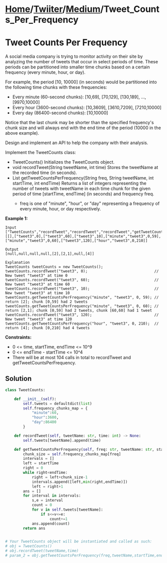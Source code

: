 # [Home](./../../..)/[Twiiter](./../..)/[Medium](./..)/Tweet_Counts_Per_Frequency
<h1>Tweet Counts Per Frequency</h1>

<p>
A social media company is trying to monitor activity on their site by analyzing the number of tweets that occur in select periods of time. These periods can be partitioned into smaller time chunks based on a certain frequency (every minute, hour, or day).

For example, the period [10, 10000] (in seconds) would be partitioned into the following time chunks with these frequencies:

- Every minute (60-second chunks): [10,69], [70,129], [130,189], ..., [9970,10000]
- Every hour (3600-second chunks): [10,3609], [3610,7209], [7210,10000]
- Every day (86400-second chunks): [10,10000]

Notice that the last chunk may be shorter than the specified frequency's chunk size and will always end with the end time of the period (10000 in the above example).

Design and implement an API to help the company with their analysis.

Implement the TweetCounts class:

- TweetCounts() Initializes the TweetCounts object.
- void recordTweet(String tweetName, int time) Stores the tweetName at the recorded time (in seconds).
- List<Integer> getTweetCountsPerFrequency(String freq, String tweetName, int startTime, int endTime) Returns a list of integers representing the number of tweets with tweetName in each time chunk for the given period of time [startTime, endTime] (in seconds) and frequency freq.
  - freq is one of "minute", "hour", or "day" representing a frequency of every minute, hour, or day respectively.

</p>

<b>Example 1:</b>

    Input
    ["TweetCounts","recordTweet","recordTweet","recordTweet","getTweetCountsPerFrequency","getTweetCountsPerFrequency","recordTweet","getTweetCountsPerFrequency"]
    [[],["tweet3",0],["tweet3",60],["tweet3",10],["minute","tweet3",0,59],["minute","tweet3",0,60],["tweet3",120],["hour","tweet3",0,210]]

    Output
    [null,null,null,null,[2],[2,1],null,[4]]

    Explanation
    TweetCounts tweetCounts = new TweetCounts();
    tweetCounts.recordTweet("tweet3", 0);                              // New tweet "tweet3" at time 0
    tweetCounts.recordTweet("tweet3", 60);                             // New tweet "tweet3" at time 60
    tweetCounts.recordTweet("tweet3", 10);                             // New tweet "tweet3" at time 10
    tweetCounts.getTweetCountsPerFrequency("minute", "tweet3", 0, 59); // return [2]; chunk [0,59] had 2 tweets
    tweetCounts.getTweetCountsPerFrequency("minute", "tweet3", 0, 60); // return [2,1]; chunk [0,59] had 2 tweets, chunk [60,60] had 1 tweet
    tweetCounts.recordTweet("tweet3", 120);                            // New tweet "tweet3" at time 120
    tweetCounts.getTweetCountsPerFrequency("hour", "tweet3", 0, 210);  // return [4]; chunk [0,210] had 4 tweets

<b>Constraints:</b>

- 0 <= time, startTime, endTime <= 10^9
- 0 <= endTime - startTime <= 10^4
- There will be at most 104 calls in total to recordTweet and getTweetCountsPerFrequency.

<h2>Solution</h2>

```python
class TweetCounts:

    def __init__(self):
        self.tweets = defaultdict(list)
        self.frequency_chunks_map = {
            "minute":60,
            "hour":3600,
            "day":86400
        }

    def recordTweet(self, tweetName: str, time: int) -> None:
        self.tweets[tweetName].append(time)

    def getTweetCountsPerFrequency(self, freq: str, tweetName: str, startTime: int, endTime: int) -> List[int]:
        chunk_size = self.frequency_chunks_map[freq]
        intervals = []
        left = startTime
        right = 0
        while right<endTime:
            right = left+chunk_size-1
            intervals.append([left,min(right,endTime)])
            left = right+1
        ans = []
        for interval in intervals:
            s,e = interval
            count = 0
            for v in self.tweets[tweetName]:
                if s<=v<=e:
                    count+=1
            ans.append(count)
        return ans


# Your TweetCounts object will be instantiated and called as such:
# obj = TweetCounts()
# obj.recordTweet(tweetName,time)
# param_2 = obj.getTweetCountsPerFrequency(freq,tweetName,startTime,endTime)
```

